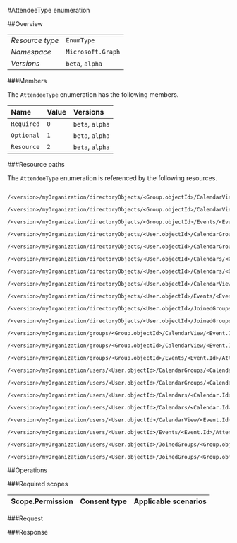 #AttendeeType enumeration

 



##Overview

|  |  | 
| :-- | :-- | 
| _Resource type_ | `EnumType` | 
| _Namespace_ | `Microsoft.Graph` | 
| _Versions_ | `beta`, `alpha` | 


###Members

The `AttendeeType` enumeration has the following members. 

| Name | Value | Versions | 
| :-- | :-- | :-- | 
| `Required` | `0` | `beta`, `alpha` | 
| `Optional` | `1` | `beta`, `alpha` | 
| `Resource` | `2` | `beta`, `alpha` | 


###Resource paths

The `AttendeeType` enumeration is referenced by the following resources. 

```
	/<version>/myOrganization/directoryObjects/<Group.objectId>/CalendarView/<Event.Id>/Attendees/Type
	/<version>/myOrganization/directoryObjects/<Group.objectId>/CalendarView/<Event.Id>/Instances/<Event.Id>/Attendees/Type
	/<version>/myOrganization/directoryObjects/<Group.objectId>/Events/<Event.Id>/Attendees/Type
	/<version>/myOrganization/directoryObjects/<User.objectId>/CalendarGroups/<CalendarGroup.Id>/Calendars/<Calendar.Id>/CalendarView/<Event.Id>/Attendees/Type
	/<version>/myOrganization/directoryObjects/<User.objectId>/CalendarGroups/<CalendarGroup.Id>/Calendars/<Calendar.Id>/Events/<Event.Id>/Attendees/Type
	/<version>/myOrganization/directoryObjects/<User.objectId>/Calendars/<Calendar.Id>/CalendarView/<Event.Id>/Attendees/Type
	/<version>/myOrganization/directoryObjects/<User.objectId>/Calendars/<Calendar.Id>/Events/<Event.Id>/Attendees/Type
	/<version>/myOrganization/directoryObjects/<User.objectId>/CalendarView/<Event.Id>/Attendees/Type
	/<version>/myOrganization/directoryObjects/<User.objectId>/Events/<Event.Id>/Attendees/Type
	/<version>/myOrganization/directoryObjects/<User.objectId>/JoinedGroups/<Group.objectId>/CalendarView/<Event.Id>/Attendees/Type
	/<version>/myOrganization/directoryObjects/<User.objectId>/JoinedGroups/<Group.objectId>/Events/<Event.Id>/Attendees/Type
	/<version>/myOrganization/groups/<Group.objectId>/CalendarView/<Event.Id>/Attendees/Type
	/<version>/myOrganization/groups/<Group.objectId>/CalendarView/<Event.Id>/Instances/<Event.Id>/Attendees/Type
	/<version>/myOrganization/groups/<Group.objectId>/Events/<Event.Id>/Attendees/Type
	/<version>/myOrganization/users/<User.objectId>/CalendarGroups/<CalendarGroup.Id>/Calendars/<Calendar.Id>/CalendarView/<Event.Id>/Attendees/Type
	/<version>/myOrganization/users/<User.objectId>/CalendarGroups/<CalendarGroup.Id>/Calendars/<Calendar.Id>/Events/<Event.Id>/Attendees/Type
	/<version>/myOrganization/users/<User.objectId>/Calendars/<Calendar.Id>/CalendarView/<Event.Id>/Attendees/Type
	/<version>/myOrganization/users/<User.objectId>/Calendars/<Calendar.Id>/Events/<Event.Id>/Attendees/Type
	/<version>/myOrganization/users/<User.objectId>/CalendarView/<Event.Id>/Attendees/Type
	/<version>/myOrganization/users/<User.objectId>/Events/<Event.Id>/Attendees/Type
	/<version>/myOrganization/users/<User.objectId>/JoinedGroups/<Group.objectId>/CalendarView/<Event.Id>/Attendees/Type
	/<version>/myOrganization/users/<User.objectId>/JoinedGroups/<Group.objectId>/Events/<Event.Id>/Attendees/Type
```



##Operations

 

###Required scopes

| Scope.Permission | Consent type | Applicable scenarios | 
| :-- | :-- | :-- | 
###Request

###Response



<!-- {
"type": "#page.annotation",
"tocPath": "EnumType/AttendeeType",
"section": "documentation"
} -->
